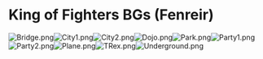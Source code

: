 # King of Fighters BGs (Fenreir)

![Bridge.png](https://raw.githubusercontent.com/Klokinator/FE-Repo/main/BGs,%20Interface%20Elements/Background%20CGs/King%20of%20Fighters%20BGs%20(Fenreir)/Bridge.png "Bridge.png")![City1.png](https://raw.githubusercontent.com/Klokinator/FE-Repo/main/BGs,%20Interface%20Elements/Background%20CGs/King%20of%20Fighters%20BGs%20(Fenreir)/City1.png "City1.png")![City2.png](https://raw.githubusercontent.com/Klokinator/FE-Repo/main/BGs,%20Interface%20Elements/Background%20CGs/King%20of%20Fighters%20BGs%20(Fenreir)/City2.png "City2.png")![Dojo.png](https://raw.githubusercontent.com/Klokinator/FE-Repo/main/BGs,%20Interface%20Elements/Background%20CGs/King%20of%20Fighters%20BGs%20(Fenreir)/Dojo.png "Dojo.png")![Park.png](https://raw.githubusercontent.com/Klokinator/FE-Repo/main/BGs,%20Interface%20Elements/Background%20CGs/King%20of%20Fighters%20BGs%20(Fenreir)/Park.png "Park.png")![Party1.png](https://raw.githubusercontent.com/Klokinator/FE-Repo/main/BGs,%20Interface%20Elements/Background%20CGs/King%20of%20Fighters%20BGs%20(Fenreir)/Party1.png "Party1.png")![Party2.png](https://raw.githubusercontent.com/Klokinator/FE-Repo/main/BGs,%20Interface%20Elements/Background%20CGs/King%20of%20Fighters%20BGs%20(Fenreir)/Party2.png "Party2.png")![Plane.png](https://raw.githubusercontent.com/Klokinator/FE-Repo/main/BGs,%20Interface%20Elements/Background%20CGs/King%20of%20Fighters%20BGs%20(Fenreir)/Plane.png "Plane.png")![TRex.png](https://raw.githubusercontent.com/Klokinator/FE-Repo/main/BGs,%20Interface%20Elements/Background%20CGs/King%20of%20Fighters%20BGs%20(Fenreir)/TRex.png "TRex.png")![Underground.png](https://raw.githubusercontent.com/Klokinator/FE-Repo/main/BGs,%20Interface%20Elements/Background%20CGs/King%20of%20Fighters%20BGs%20(Fenreir)/Underground.png "Underground.png")
